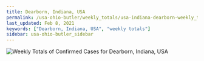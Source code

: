 ```yaml
---
title: Dearborn, Indiana, USA
permalink: /usa-ohio-butler/weekly_totals/usa-indiana-dearborn-weekly_totals.html
last_updated: Feb 8, 2021
keywords: ["Dearborn, Indiana, USA", "weekly totals"]
sidebar: usa-ohio-butler_sidebar
---
```


![Weekly Totals of Confirmed Cases for Dearborn, Indiana, USA](/covid_tracker/images/graphs/usa-indiana-dearborn-weekly_totals_graph.png)
